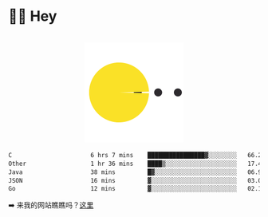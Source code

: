
# 👋🏻 Hey
<div align="center">
	<br>
	<img src="https://raw.githubusercontent.com/Aniket965/Aniket965/master/pacman.svg?sanitize=true" width="200" height="200">
	<br>
</div>

<!--START_SECTION:waka-->

```txt
C                      6 hrs 7 mins    ████████████████▓░░░░░░░░   66.26 %
Other                  1 hr 36 mins    ████▒░░░░░░░░░░░░░░░░░░░░   17.41 %
Java                   38 mins         █▓░░░░░░░░░░░░░░░░░░░░░░░   06.93 %
JSON                   16 mins         ▓░░░░░░░░░░░░░░░░░░░░░░░░   03.03 %
Go                     12 mins         ▓░░░░░░░░░░░░░░░░░░░░░░░░   02.19 %
```

<!--END_SECTION:waka-->

 ➡️  来我的网站瞧瞧吗？[这里](https://www.shaolongfei.com)
